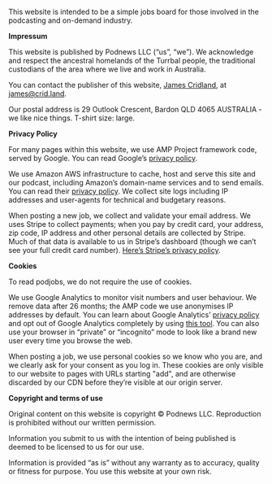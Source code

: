 This website is intended to be a simple jobs board for those involved in the podcasting and on-demand industry.

**Impressum**

This website is published by Podnews LLC  (“us”, “we”). We acknowledge and respect the ancestral homelands of the Turrbal people, the traditional custodians of the area where we live and work in Australia.

You can contact the publisher of this website,  [James Cridland](http://james.crid.land/), at  [james@crid.land](mailto:james@crid.land).

Our postal address is 29 Outlook Crescent, Bardon QLD 4065 AUSTRALIA - we like nice things. T-shirt size: large.

**Privacy Policy**

For many pages within this website, we use AMP Project framework code, served by Google. You can read Google’s  [privacy policy](https://www.google.com/intl/en/policies/privacy/).

We use Amazon AWS infrastructure to cache, host and serve this site and our podcast, including Amazon’s domain-name services and to send emails. You can read their [privacy policy](https://aws.amazon.com/privacy/). We collect site logs including IP addresses and user-agents for technical and budgetary reasons.

When posting a new job, we collect and validate your email address. We uses Stripe to collect payments; when you pay by credit card, your address, zip code, IP address and other personal details are collected by Stripe. Much of that data is available to us in Stripe’s dashboard (though we can’t see your full credit card number).  [Here’s Stripe’s privacy policy](https://stripe.com/au/privacy).

**Cookies**

To read podjobs, we do not require the use of cookies.

We use Google Analytics to monitor visit numbers and user behaviour. We remove data after 26 months; the AMP code we use anonymises IP addresses by default. You can learn about Google Analytics’  [privacy policy](http://www.google.com/analytics/learn/privacy.html)  and opt out of Google Analytics completely by using  [this tool](https://tools.google.com/dlpage/gaoptout). You can also use your browser in “private” or “incognito” mode to look like a brand new user every time you browse the web.

When posting a job, we use personal cookies so we know who you are, and we clearly ask for your consent as you log in. These cookies are only visible to our website to pages with URLs starting "add", and are otherwise discarded by our CDN before they’re visible at our origin server.

**Copyright and terms of use**

Original content on this website is copyright © Podnews LLC. Reproduction is prohibited without our written permission.

Information you submit to us with the intention of being published is deemed to be licensed to us for our use.

Information is provided “as is” without any warranty as to accuracy, quality or fitness for purpose. You use this website at your own risk.
